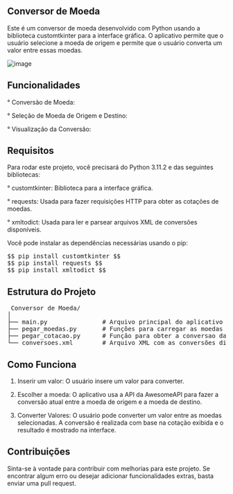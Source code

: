 ## Conversor de Moeda ##
Este é um conversor de moeda desenvolvido com Python usando a biblioteca customtkinter para a interface gráfica. 
O aplicativo permite que o usuário selecione a moeda de origem e permite que o usuário converta um valor entre essas moedas.

![image](https://github.com/user-attachments/assets/b4aea255-886f-4397-b2f9-28e4ea50d0a4)

## Funcionalidades ##

   ° Conversão de Moeda: 

   ° Seleção de Moeda de Origem e Destino: 

   ° Visualização da Conversão: 

## Requisitos ##
Para rodar este projeto, você precisará do Python 3.11.2 e das seguintes bibliotecas:

   ° customtkinter: Biblioteca para a interface gráfica.

   ° requests: Usada para fazer requisições HTTP para obter as cotações de moedas.

   ° xmltodict: Usada para ler e parsear arquivos XML de conversões disponíveis.

Você pode instalar as dependências necessárias usando o pip:

<pre>
$$ pip install customtkinter $$
$$ pip install requests $$
$$ pip install xmltodict $$
</pre>

## Estrutura do Projeto ##

<pre> Conversor de Moeda/
│
├── main.py               # Arquivo principal do aplicativo
├── pegar_moedas.py       # Funções para carregar as moedas disponíveis
├── pegar_cotacao.py      # Função para obter a conversao da moeda via API
└── conversoes.xml        # Arquivo XML com as conversões disponíveis
</pre>

## Como Funciona ## 
1. Inserir um valor:
   O usuário insere um valor para converter.

2. Escolher a moeda:
  O aplicativo usa a API da AwesomeAPI para fazer a conversão atual entre a moeda de origem e a moeda de destino.

3. Converter Valores:
  O usuário pode converter um valor entre as moedas selecionadas. A conversão é realizada com base na cotação exibida e o resultado é mostrado na interface.

## Contribuições ##
Sinta-se à vontade para contribuir com melhorias para este projeto. Se encontrar algum erro ou desejar adicionar funcionalidades extras, basta enviar uma pull request.
